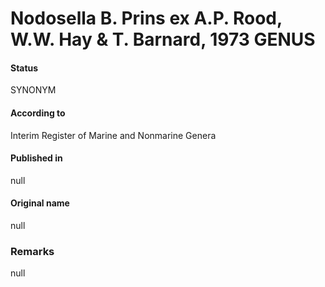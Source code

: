 Nodosella B. Prins ex A.P. Rood, W.W. Hay & T. Barnard, 1973 GENUS
=======

#### Status
SYNONYM

#### According to
Interim Register of Marine and Nonmarine Genera

#### Published in
null

#### Original name
null

### Remarks
null